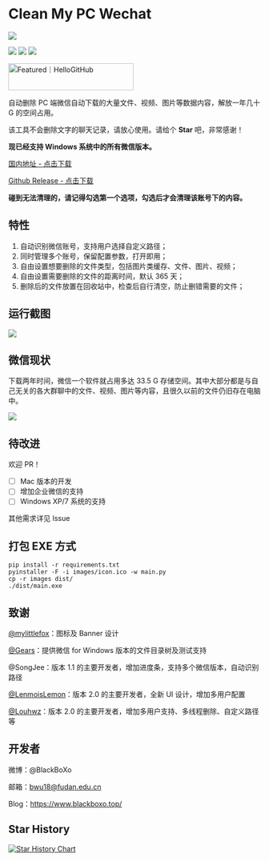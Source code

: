 # Clean My PC Wechat

![](https://markdown-pic-blackboxo.oss-cn-shanghai.aliyuncs.com/banner.png)

[![](https://img.shields.io/badge/platform-win64-lightgrey)](https://github.com/blackboxo/AutoDeleteFileOnPCWechat/releases) [![](https://img.shields.io/github/v/release/blackboxo/AutoDeleteFileOnPCWechat)](https://github.com/blackboxo/AutoDeleteFileOnPCWechat/releases) [![](https://img.shields.io/github/downloads/blackboxo/AutoDeleteFileOnPCWechat/total)](https://github.com/blackboxo/AutoDeleteFileOnPCWechat/releases)

<a href="https://hellogithub.com/repository/372422c3479e496aabd39ee17d56b5ba" target="_blank"><img src="https://api.hellogithub.com/v1/widgets/recommend.svg?rid=372422c3479e496aabd39ee17d56b5ba&claim_uid=Nyem9zKIlpfGH2U" alt="Featured｜HelloGitHub" style="width: 250px; height: 54px;" width="250" height="54" /></a>

自动删除 PC 端微信自动下载的大量文件、视频、图片等数据内容，解放一年几十 G 的空间占用。

该工具不会删除文字的聊天记录，请放心使用。请给个 **Star** 吧，非常感谢！

**现已经支持 Windows 系统中的所有微信版本。**

[国内地址 - 点击下载](
https://wwvs.lanzouj.com/is77n0yap4dc)

[Github Release - 点击下载](
https://github.com/blackboxo/CleanMyWechat/releases/download/v2.1/CleanMyWechat.zip)

**碰到无法清理的，请记得勾选第一个选项，勾选后才会清理该账号下的内容。**

## 特性
1. 自动识别微信账号，支持用户选择自定义路径；
2. 同时管理多个账号，保留配置参数，打开即用；
3. 自由设置想要删除的文件类型，包括图片类缓存、文件、图片、视频；
4. 自由设置需要删除的文件的距离时间，默认 365 天；
5. 删除后的文件放置在回收站中，检查后自行清空，防止删错需要的文件；

## 运行截图

![](https://markdown-pic-blackboxo.oss-cn-shanghai.aliyuncs.com/20200929151623.jpg)

## 微信现状

下载两年时间，微信一个软件就占用多达 33.5 G 存储空间。其中大部分都是与自己无关的各大群聊中的文件、视频、图片等内容，且很久以前的文件仍旧存在电脑中。

![](https://markdown-pic-blackboxo.oss-cn-shanghai.aliyuncs.com/20200213142805.png)

## 待改进

欢迎 PR！

- [ ] Mac 版本的开发
- [ ] 增加企业微信的支持
- [ ] Windows XP/7 系统的支持

其他需求详见 Issue

## 打包 EXE 方式

```Shell
pip install -r requirements.txt
pyinstaller -F -i images/icon.ico -w main.py
cp -r images dist/
./dist/main.exe
```

## 致谢

[@mylittlefox](https://www.mylittlefox.art)：图标及 Banner 设计

[@Gears](https://refun.eu.org)：提供微信 for Windows 版本的文件目录树及测试支持

@SongJee：版本 1.1 的主要开发者，增加进度条，支持多个微信版本，自动识别路径

[@LenmoisLemon](https://github.com/LenmoisLemon)：版本 2.0 的主要开发者，全新 UI 设计，增加多用户配置

[@Louhwz](https://github.com/Louhwz)：版本 2.0 的主要开发者，增加多用户支持、多线程删除、自定义路径等

## 开发者

微博：@BlackBoXo

邮箱：bwu18@fudan.edu.cn

Blog：https://www.blackboxo.top/

## Star History

[![Star History Chart](https://api.star-history.com/svg?repos=blackboxo/CleanMyWechat&type=Date)](https://star-history.com/#blackboxo/CleanMyWechat&Date)
